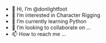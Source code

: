 - 👋 Hi, I’m @donlightfoot
- 👀 I’m interested in Character Rigging
- 🌱 I’m currently learning Python
- 💞️ I’m looking to collaborate on ...
- 📫 How to reach me ...

<!---
donlightfoot/donlightfoot is a ✨ special ✨ repository because its `README.md` (this file) appears on your GitHub profile.
You can click the Preview link to take a look at your changes.
--->
